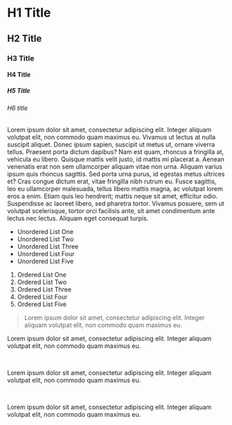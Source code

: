 <h1>H1 Title</h1>
<h2>H2 Title</h2>
<h3>H3 Title</h3>
<h4>H4 Title</h4>
<h5>H5 Title</h5>
<h6>H6 title</h6>
<p>Lorem ipsum dolor sit amet, consectetur adipiscing elit. Integer aliquam volutpat elit, non commodo quam maximus eu. Vivamus ut lectus at nulla suscipit aliquet. Donec ipsum sapien, suscipit ut metus ut, ornare viverra tellus. Praesent porta dictum dapibus? Nam est quam, rhoncus a fringilla at, vehicula eu libero. Quisque mattis velit justo, id mattis mi placerat a. Aenean venenatis erat non sem ullamcorper aliquam vitae non urna. Aliquam varius ipsum quis rhoncus sagittis. Sed porta urna purus, id egestas metus ultrices et? Cras congue dictum erat, vitae fringilla nibh rutrum eu. Fusce sagittis, leo eu ullamcorper malesuada, tellus libero mattis magna, ac volutpat lorem eros a enim. Etiam quis leo hendrerit; mattis neque sit amet, efficitur odio. Suspendisse ac laoreet libero, sed pharetra tortor. Vivamus posuere, sem ut volutpat scelerisque, tortor orci facilisis ante, sit amet condimentum ante lectus nec lectus. Aliquam eget consequat turpis.</p>
<ul>
<li>Unordered List One</li>
<li>Unordered List Two</li>
<li>Unordered List Three</li>
<li>Unordered List Four</li>
<li>Unordered List Five</li>
</ul>
<ol>
<li>Ordered List One</li>
<li>Ordered List Two</li>
<li>Ordered List Three</li>
<li>Ordered List Four</li>
<li>Ordered List Five</li>
</ol>
<blockquote>Lorem ipsum dolor sit amet, consectetur adipiscing elit. Integer aliquam volutpat elit, non commodo quam maximus eu.</blockquote>
<p class="standfirst">Lorem ipsum dolor sit amet, consectetur adipiscing elit. Integer aliquam volutpat elit, non commodo quam maximus eu.</p>
<p class="standout">&nbsp;</p>
<p class="standout">Lorem ipsum dolor sit amet, consectetur adipiscing elit. Integer aliquam volutpat elit, non commodo quam maximus eu.</p>
<p>&nbsp;</p>
<p class="pullquote">Lorem ipsum dolor sit amet, consectetur adipiscing elit. Integer aliquam volutpat elit, non commodo quam maximus eu.</p>

